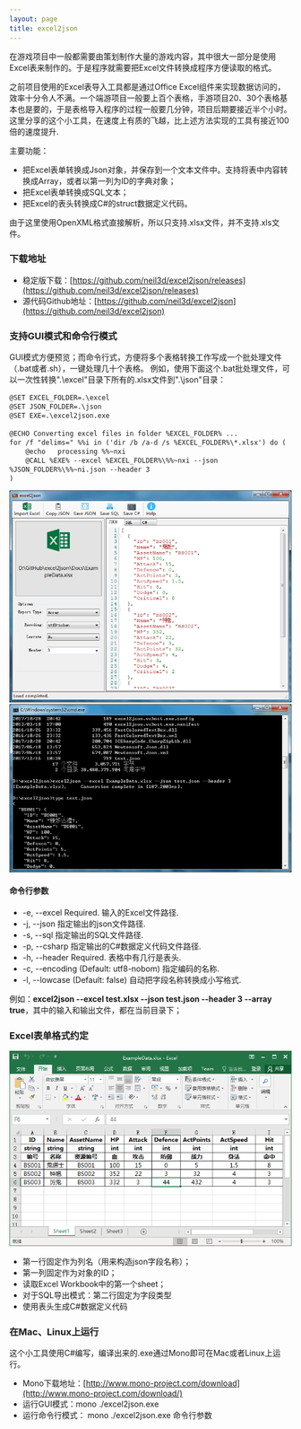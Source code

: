 ```yaml
---
layout: page
title: excel2json
---
```


在游戏项目中一般都需要由策划制作大量的游戏内容，其中很大一部分是使用Excel表来制作的。于是程序就需要把Excel文件转换成程序方便读取的格式。

之前项目使用的Excel表导入工具都是通过Office Excel组件来实现数据访问的，效率十分令人不满。一个端游项目一般要上百个表格，手游项目20、30个表格基本也是要的，于是表格导入程序的过程一般要几分钟，项目后期要接近半个小时。这里分享的这个小工具，在速度上有质的飞越，比上述方法实现的工具有接近100倍的速度提升.

主要功能：
* 把Excel表单转换成Json对象，并保存到一个文本文件中。支持将表中内容转换成Array，或者以第一列为ID的字典对象；
* 把Excel表单转换成SQL文本；
* 把Excel的表头转换成C#的struct数据定义代码。

由于这里使用OpenXML格式直接解析，所以只支持.xlsx文件，并不支持.xls文件。

### 下载地址

* 稳定版下载：[https://github.com/neil3d/excel2json/releases](https://github.com/neil3d/excel2json/releases)
* 源代码Github地址：[https://github.com/neil3d/excel2json](https://github.com/neil3d/excel2json)

### 支持GUI模式和命令行模式

GUI模式方便预览；而命令行式，方便将多个表格转换工作写成一个批处理文件（.bat或者.sh），一键处理几十个表格。
例如，使用下面这个.bat批处理文件，可以一次性转换".\excel"目录下所有的.xlsx文件到".\json"目录：  
```
@SET EXCEL_FOLDER=.\excel
@SET JSON_FOLDER=.\json
@SET EXE=.\excel2json.exe

@ECHO Converting excel files in folder %EXCEL_FOLDER% ...
for /f "delims=" %%i in ('dir /b /a-d /s %EXCEL_FOLDER%\*.xlsx') do (
    @echo   processing %%~nxi 
    @CALL %EXE% --excel %EXCEL_FOLDER%\%%~nxi --json %JSON_FOLDER%\%%~ni.json --header 3
)
```
  
![excel2json_gui](/assets/img/excel2json/gui.png)  
![excel2json_cmd](/assets/img/excel2json/cmd.png)  

#### 命令行参数
-  -e, --excel       Required. 输入的Excel文件路径.
-  -j, --json        指定输出的json文件路径.
-  -s, --sql         指定输出的SQL文件路径.
-  -p, --csharp      指定输出的C#数据定义代码文件路径.
-  -h, --header      Required. 表格中有几行是表头.
-  -c, --encoding    (Default: utf8-nobom) 指定编码的名称.
-  -l, --lowcase     (Default: false) 自动把字段名称转换成小写格式.

例如：**excel2json --excel test.xlsx --json test.json --header 3 --array true**，其中的输入和输出文件，都在当前目录下；


### Excel表单格式约定

![excel2json_example](/assets/img/excel2json/example_data.png)  

* 第一行固定作为列名（用来构造json字段名称）；
* 第一列固定作为对象的ID；
* 读取Excel Workbook中的第一个sheet；
* 对于SQL导出模式：第二行固定为字段类型
* 使用表头生成C#数据定义代码

### 在Mac、Linux上运行

这个小工具使用C#编写，编译出来的.exe通过Mono即可在Mac或者Linux上运行。
* Mono下载地址：[http://www.mono-project.com/download](http://www.mono-project.com/download/)
* 运行GUI模式：mono ./excel2json.exe
* 运行命令行模式： mono ./excel2json.exe 命令行参数
